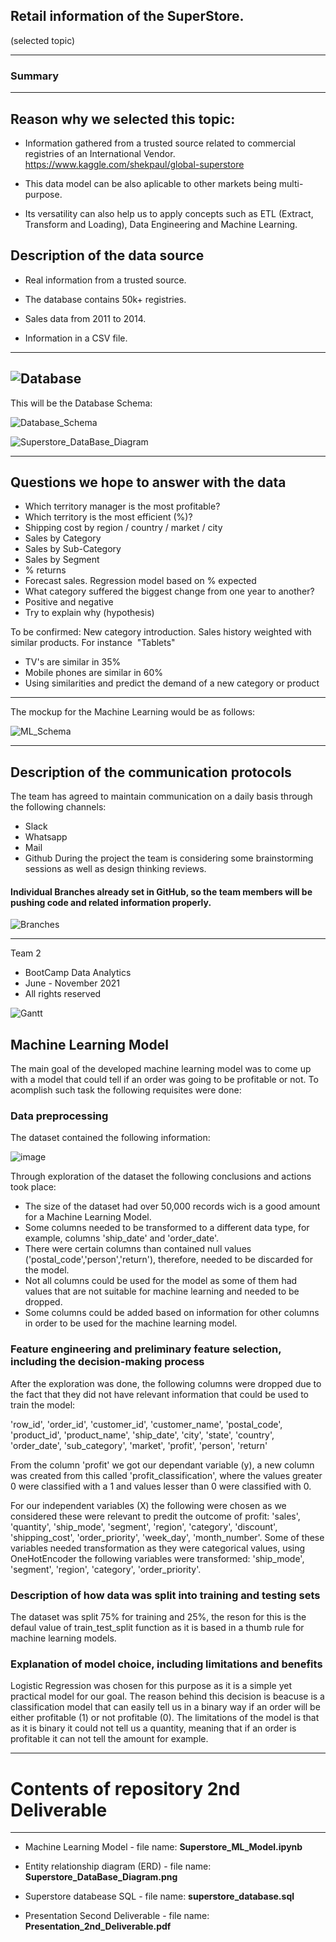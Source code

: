 
## Retail information of the SuperStore.
(selected topic)


_______________________________________________

### Summary
_______________________________________________



## Reason why we selected this topic:

- Information gathered from a trusted source related to commercial registries of an International Vendor. https://www.kaggle.com/shekpaul/global-superstore

- This data model can be also aplicable to other markets being multi-purpose.

- Its versatility can also help us to apply concepts such as ETL (Extract, Transform and Loading), Data Engineering and Machine Learning.


## Description of the data source

- Real information from a trusted source.

- The database contains 50k+ registries.

- Sales data from 2011 to 2014.

- Information in a CSV file.

----------------------------------------------
![Database](Imgs_Readme/database.png)
----------------------------------------------
This will be the Database Schema:

![Database_Schema](Imgs_Readme/DatabaseSchema.png)


![Superstore_DataBase_Diagram](https://user-images.githubusercontent.com/83261520/139514694-c756ca3f-afd8-48dc-85b5-b17628118887.png)

----------------------------------------------

## Questions we hope to answer with the data 

- Which territory manager is the most profitable? 
- Which territory is the most efficient (%)? 
- Shipping cost by region / country / market / city 
- Sales by Category 
- Sales by Sub-Category 
- Sales by Segment 
- % returns
- Forecast sales. Regression model based on % expected
- What category suffered the biggest change from one year to another?
- Positive and negative
- Try to explain why (hypothesis)

To be confirmed: 
New category introduction. Sales history weighted with similar products. For instance  "Tablets"
- TV's are similar in 35%
- Mobile phones are similar in 60%
- Using similarities and predict the demand of a new category or product

----------------------------------------------

The mockup for the Machine Learning would be as follows:

![ML_Schema](Imgs_Readme/ML_Schema.png)

----------------------------------------------

## Description of the communication protocols 
The team has agreed to maintain communication on a daily basis through the following channels:
- Slack
- Whatsapp
- Mail
- Github
During the project the team is considering some brainstorming sessions as well as design thinking reviews.

#### Individual Branches already set in GitHub, so the team members will be pushing code and related information properly.

![Branches](Imgs_Readme/Branches.png)

----------------------------------------------

Team 2 
- BootCamp Data Analytics
- June - November 2021
- All rights reserved


![Gantt](Imgs_Readme/gantt.png)


## Machine Learning Model

The main goal of the developed machine learning model was to come up with a model that could tell if an order was going to be profitable or not. To acomplish such task the following requisites were done:

### Data preprocessing

The dataset contained the following information:

![image](https://user-images.githubusercontent.com/83261520/140445979-d7eaf369-b703-4f14-94eb-cc247a2528bf.png)

Through exploration of the dataset the following conclusions and actions took place:

- The size of the dataset had over 50,000 records wich is a good amount for a Machine Learning Model.
- Some columns needed to be transformed to a different data type, for example, columns 'ship_date' and 'order_date'.
- There were certain columns than contained null values ('postal_code','person','return'), therefore, needed to be discarded for the model.
- Not all columns could be used for the model as some of them had values that are not suitable for machine learning and needed to be dropped.
- Some columns could be added based on information for other columns in order to be used for the machine learning model.

### Feature engineering and preliminary feature selection, including the decision-making process

After the exploration was done, the following columns were dropped due to the fact that they did not have relevant information that could be used to train the model: 

'row_id',
'order_id',
'customer_id',
'customer_name',
'postal_code',
'product_id',
'product_name',
'ship_date',
'city',
'state',
'country',
'order_date',
'sub_category',
'market',
'profit',
'person',
'return'

From the column 'profit' we got our dependant variable (y), a new column was created from this called 'profit_classification', where the values greater 0 were classified with a 1 and values lesser than 0 were classified with 0.

For our independent variables (X) the following were chosen as we considered these were relevant to predit the outcome of profit: 'sales', 'quantity', 'ship_mode', 'segment', 'region', 'category', 'discount', 'shipping_cost', 'order_priority', 'week_day', 'month_number'. Some of these variables needed transformation as they were categorical values, using OneHotEncoder the following variables were transformed: 'ship_mode', 'segment', 'region', 'category', 'order_priority'.

### Description of how data was split into training and testing sets

The dataset was split 75% for training and 25%, the reson for this is the defaul value of train_test_split function as it is based in a thumb rule for machine learning models.

### Explanation of model choice, including limitations and benefits

Logistic Regression was chosen for this purpose as it is a simple yet practical model for our goal. The reason behind this decision is beacuse is a classification model that can easily tell us in a binary way if an order will be either profitable (1) or not profitable (0). The limitations of the model is that as it is binary it could not tell us a quantity, meaning that if an order is profitable it can not tell the amount for example.

_______________________________________________

# Contents of repository 2nd Deliverable

_______________________________________________


- Machine Learning Model - file name: **Superstore_ML_Model.ipynb**

- Entity relationship diagram (ERD) - file name: **Superstore_DataBase_Diagram.png**

- Superstore databease SQL - file name: **superstore_database.sql**

- Presentation Second Deliverable - file name: **Presentation_2nd_Deliverable.pdf**

